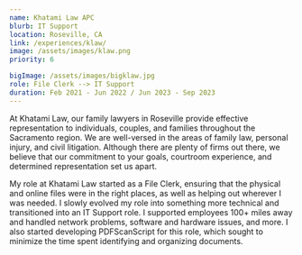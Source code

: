 ```yaml
---
name: Khatami Law APC
blurb: IT Support
location: Roseville, CA
link: /experiences/klaw/
image: /assets/images/klaw.png
priority: 6

bigImage: /assets/images/bigklaw.jpg
role: File Clerk --> IT Support
duration: Feb 2021 - Jun 2022 / Jun 2023 - Sep 2023
---
```


At Khatami Law, our family lawyers in Roseville provide effective representation to individuals, couples, and families throughout the Sacramento region. We are well-versed in the areas of family law, personal injury, and civil litigation. Although there are plenty of firms out there, we believe that our commitment to your goals, courtroom experience, and determined representation set us apart.

My role at Khatami Law started as a File Clerk, ensuring that the physical and online files were in the right places, as well as helping out wherever I was needed. I slowly evolved my role into something more technical and transitioned into an IT Support role. I supported employees 100+ miles away and handled network problems, software and hardware issues, and more. I also started developing PDFScanScript for this role, which sought to minimize the time spent identifying and organizing documents.
